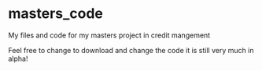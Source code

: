 # masters_code
My files and code for my masters project in credit mangement

Feel free to change to download and change the code it is still very much in alpha!

